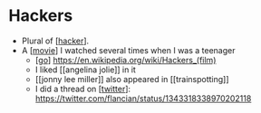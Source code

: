 # Hackers

- Plural of [[hacker]].
- A [[movie]] I watched several times when I was a teenager
  - [[go]] https://en.wikipedia.org/wiki/Hackers_(film)
  - I liked [[angelina jolie]] in it
  - [[jonny lee miller]] also appeared in [[trainspotting]]
  - I did a thread on [[twitter]]: https://twitter.com/flancian/status/1343318338970202118


[//begin]: # "Autogenerated link references for markdown compatibility"
[hacker]: hacker "Hacker"
[movie]: movie "Movie"
[go]: go "Go"
[twitter]: twitter "Twitter"
[//end]: # "Autogenerated link references"